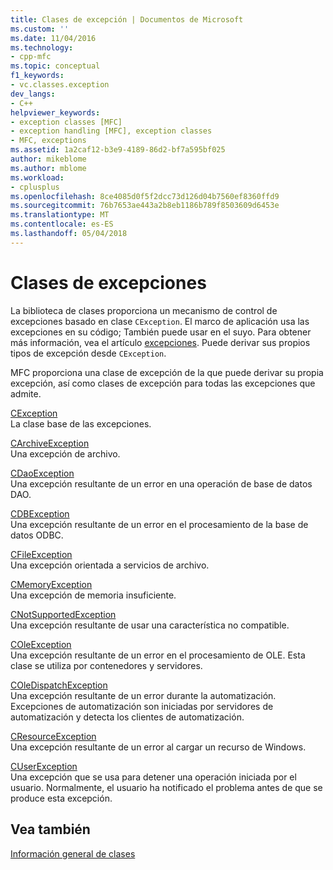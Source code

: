 ```yaml
---
title: Clases de excepción | Documentos de Microsoft
ms.custom: ''
ms.date: 11/04/2016
ms.technology:
- cpp-mfc
ms.topic: conceptual
f1_keywords:
- vc.classes.exception
dev_langs:
- C++
helpviewer_keywords:
- exception classes [MFC]
- exception handling [MFC], exception classes
- MFC, exceptions
ms.assetid: 1a2caf12-b3e9-4189-86d2-bf7a595bf025
author: mikeblome
ms.author: mblome
ms.workload:
- cplusplus
ms.openlocfilehash: 8ce4085d0f5f2dcc73d126d04b7560ef8360ffd9
ms.sourcegitcommit: 76b7653ae443a2b8eb1186b789f8503609d6453e
ms.translationtype: MT
ms.contentlocale: es-ES
ms.lasthandoff: 05/04/2018
---
```

# <a name="exception-classes"></a>Clases de excepciones
La biblioteca de clases proporciona un mecanismo de control de excepciones basado en clase `CException`. El marco de aplicación usa las excepciones en su código; También puede usar en el suyo. Para obtener más información, vea el artículo [excepciones](../mfc/exception-handling-in-mfc.md). Puede derivar sus propios tipos de excepción desde `CException`.  
  
 MFC proporciona una clase de excepción de la que puede derivar su propia excepción, así como clases de excepción para todas las excepciones que admite.  
  
 [CException](../mfc/reference/cexception-class.md)  
 La clase base de las excepciones.  
  
 [CArchiveException](../mfc/reference/carchiveexception-class.md)  
 Una excepción de archivo.  
  
 [CDaoException](../mfc/reference/cdaoexception-class.md)  
 Una excepción resultante de un error en una operación de base de datos DAO.  
  
 [CDBException](../mfc/reference/cdbexception-class.md)  
 Una excepción resultante de un error en el procesamiento de la base de datos ODBC.  
  
 [CFileException](../mfc/reference/cfileexception-class.md)  
 Una excepción orientada a servicios de archivo.  
  
 [CMemoryException](../mfc/reference/cmemoryexception-class.md)  
 Una excepción de memoria insuficiente.  
  
 [CNotSupportedException](../mfc/reference/cnotsupportedexception-class.md)  
 Una excepción resultante de usar una característica no compatible.  
  
 [COleException](../mfc/reference/coleexception-class.md)  
 Una excepción resultante de un error en el procesamiento de OLE. Esta clase se utiliza por contenedores y servidores.  
  
 [COleDispatchException](../mfc/reference/coledispatchexception-class.md)  
 Una excepción resultante de un error durante la automatización. Excepciones de automatización son iniciadas por servidores de automatización y detecta los clientes de automatización.  
  
 [CResourceException](../mfc/reference/cresourceexception-class.md)  
 Una excepción resultante de un error al cargar un recurso de Windows.  
  
 [CUserException](../mfc/reference/cuserexception-class.md)  
 Una excepción que se usa para detener una operación iniciada por el usuario. Normalmente, el usuario ha notificado el problema antes de que se produce esta excepción.  
  
## <a name="see-also"></a>Vea también  
 [Información general de clases](../mfc/class-library-overview.md)

